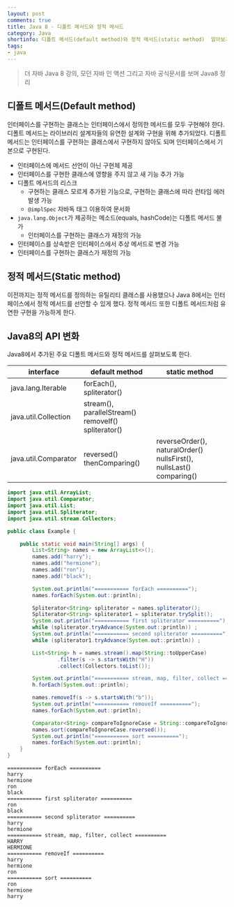 ```yaml
---
layout: post
comments: true
title: Java 8 - 디폴트 메서드와 정적 메서드
category: Java
shortinfo: 디폴트 메서드(default method)와 정적 메서드(static method)  알아보기
tags:
- java
---
```





> 더 자바  Java 8 강의, 모던 자바 인 액션 그리고 자바 공식문서를 보며 Java8 정리



## 디폴트 메서드(Default method)

인터페이스를 구현하는 클래스는 인터페이스에서 정의한 메서드를 모두 구현해야 한다. 디폴트 메서드는 라이브러리 설계자들의 유연한 설계와 구현을 위해 추가되었다.  디폴트 메서드는 인터페이스를 구현하는 클래스에서 구현하지 않아도 되며 인터페이스에서 기본으로 구현된다.

- 인터페이스에 메서드 선언이 아닌 구현체 제공
- 인터페이스를 구현한 클래스에 영향을 주지 않고 새 기능 추가 가능
- 디폴트 메서드의 리스크
  - 구현하는 클래스 모르게 추가된 기능으로, 구현하는 클래스에 따라 런타임 에러 발생 가능
  - `@implSpec` 자바독 태그 이용하여 문서화
- `java.lang.Object`가 제공하는 메소드(equals, hashCode)는 디폴트 메서드 불가
  - 인터페이스를 구현하는 클래스가 재정의 가능
- 인터페이스를 상속받은 인터페이스에서 추상 메서드로 변경 가능
- 인터페이스를 구현하는 클래스가 재정의 가능



## 정적 메서드(Static method)

이전까지는 정적 메서드를 정의하는 유틸리티 클래스를 사용했으나 Java 8에서는 인터페이스에서 정적 메서드를 선언할 수 있게 했다. 정적 메서드 또한 디폴트 메서드처럼 유연한 구현을 가능하게 한다.



## Java8의 API 변화

Java8에서 추가된 주요 디폴트 메서드와 정적 메서드를 살펴보도록 한다.

| interface            | default method                                            | static method                                                |
| -------------------- | --------------------------------------------------------- | ------------------------------------------------------------ |
| java.lang.Iterable   | forEach(), spliterator()                                  |                                                              |
| java.util.Collection | stream(), parallelStream()<br>removeIf()<br>spliterator() |                                                              |
| java.util.Comparator | reversed()<br>thenComparing()                             | reverseOrder(), naturalOrder()<br>nullsFirst(), nullsLast()<br>comparing() |

```java
import java.util.ArrayList;
import java.util.Comparator;
import java.util.List;
import java.util.Spliterator;
import java.util.stream.Collectors;

public class Example {

    public static void main(String[] args) {
        List<String> names = new ArrayList<>();
        names.add("harry");
        names.add("hermione");
        names.add("ron");
        names.add("black");

        System.out.println("=========== forEach ==========");
        names.forEach(System.out::println);

        Spliterator<String> spliterator = names.spliterator();
        Spliterator<String> spliterator1 = spliterator.trySplit();
        System.out.println("=========== first spliterator ==========");
        while (spliterator.tryAdvance(System.out::println)) ;
        System.out.println("=========== second spliterator ==========");
        while (spliterator1.tryAdvance(System.out::println)) ;

        List<String> h = names.stream().map(String::toUpperCase)
                .filter(s -> s.startsWith("H"))
                .collect(Collectors.toList());

        System.out.println("=========== stream, map, filter, collect ==========");
        h.forEach(System.out::println);

        names.removeIf(s -> s.startsWith("b"));
        System.out.println("=========== removeIf ==========");
        names.forEach(System.out::println);

        Comparator<String> compareToIgnoreCase = String::compareToIgnoreCase;
        names.sort(compareToIgnoreCase.reversed());
        System.out.println("=========== sort ==========");
        names.forEach(System.out::println);
    }
}
```
```
=========== forEach ==========
harry
hermione
ron
black
=========== first spliterator ==========
ron
black
=========== second spliterator ==========
harry
hermione
=========== stream, map, filter, collect ==========
HARRY
HERMIONE
=========== removeIf ==========
harry
hermione
ron
=========== sort ==========
ron
hermione
harry
```

